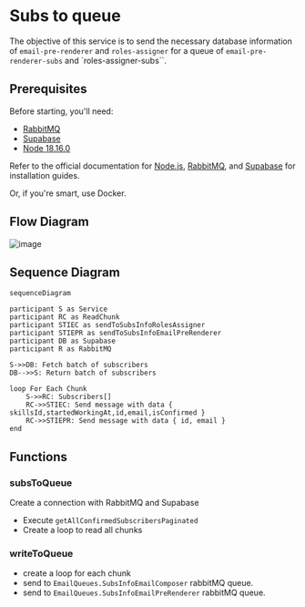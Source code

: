 # Subs to queue

The objective of this service is to send the necessary database information of `email-pre-renderer` and `roles-assigner` for a queue of `email-pre-renderer-subs` and `roles-assigner-subs``.

## Prerequisites

Before starting, you'll need:

- [RabbitMQ](https://www.rabbitmq.com/documentation.html)
- [Supabase](https://supabase.com/docs)
- [Node 18.16.0](https://nodejs.org/en/blog/release/v18.16.0)

Refer to the official documentation for [Node.js](https://nodejs.org/), [RabbitMQ](https://www.rabbitmq.com/documentation.html), and [Supabase](https://supabase.io/) for installation guides.

Or, if you're smart, use Docker.

## Flow Diagram

![image](https://github.com/ocodista/trampar-de-casa/assets/68869379/e18ac657-a3d2-4d08-b95f-ef5f912d174c)

## Sequence Diagram

```mermaid
sequenceDiagram

participant S as Service
participant RC as ReadChunk
participant STIEC as sendToSubsInfoRolesAssigner
participant STIEPR as sendToSubsInfoEmailPreRenderer
participant DB as Supabase
participant R as RabbitMQ

S->>DB: Fetch batch of subscribers
DB-->>S: Return batch of subscribers

loop For Each Chunk
	S->>RC: Subscribers[]
	RC->>STIEC: Send message with data { skillsId,startedWorkingAt,id,email,isConfirmed }
	RC->>STIEPR: Send message with data { id, email }
end
```

## Functions

### subsToQueue

Create a connection with RabbitMQ and Supabase

- Execute `getAllConfirmedSubscribersPaginated`
- Create a loop to read all chunks

### writeToQueue

- create a loop for each chunk
- send to `EmailQueues.SubsInfoEmailComposer` rabbitMQ queue.
- send to `EmailQueues.SubsInfoEmailPreRenderer` rabbitMQ queue.
